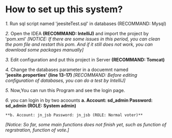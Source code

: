 **How to set up this system?**
==============================
  *1.* Run sql script named 'jeesiteTest.sql' in databases (RECOMMAND: Mysql)
  
  *2.* Open the IDEA **(RECOMMAND: IntelliJ)** and import the project by 'pom.xml' *[NOTICE: If there are some issues in this period, you can clean the pom file and restart this pom. And if it still does not work, you can download some packages manually]*
  
  *3.* Edit configuration and put this project in Server **(RECOMMAND: Tomcat)**
  
  *4.* Change the databases parameter in a docuemnt named **'jeesite.properties' (line 13-17)** *[RECOMMAND: Before editing configuration of databases, you can do a test by IntelliJ]*
  
  *5.* Now,You can run this Program and see the login page. 
  
  *6.* you can login in by two acoounts
	**a. Account: sd_admin Password: sd_admin (ROLE: System admin)**
	
	**b. Account: jn_jsb Password: jn_jsb (ROLE: Normal voter)**
  
  *[Notice: So far, some main functions does not finish yet, such as function of regrstration, function of vote.]*
